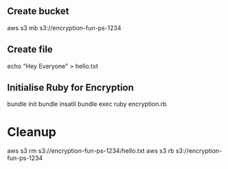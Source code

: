 ## Create bucket

aws s3 mb s3://encryption-fun-ps-1234

## Create file

echo "Hey Everyone" > hello.txt

## Initialise Ruby for Encryption
bundle init 
bundle insatll
bundle exec ruby encryption.rb

# Cleanup
aws s3 rm s3://encryption-fun-ps-1234/hello.txt
aws s3 rb s3://encryption-fun-ps-1234
